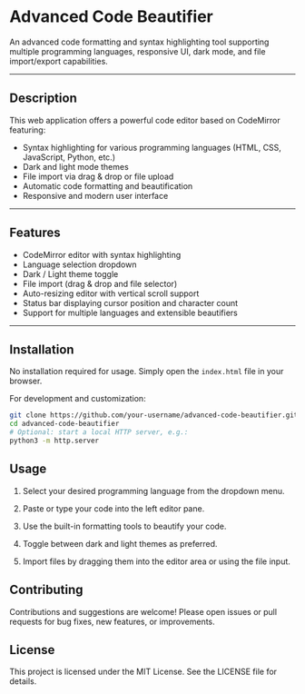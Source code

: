 # Advanced Code Beautifier

An advanced code formatting and syntax highlighting tool supporting multiple programming languages, responsive UI, dark mode, and file import/export capabilities.

---

## Description

This web application offers a powerful code editor based on CodeMirror featuring:

- Syntax highlighting for various programming languages (HTML, CSS, JavaScript, Python, etc.)
- Dark and light mode themes
- File import via drag & drop or file upload
- Automatic code formatting and beautification
- Responsive and modern user interface

---

## Features

- CodeMirror editor with syntax highlighting
- Language selection dropdown
- Dark / Light theme toggle
- File import (drag & drop and file selector)
- Auto-resizing editor with vertical scroll support
- Status bar displaying cursor position and character count
- Support for multiple languages and extensible beautifiers

---

## Installation

No installation required for usage. Simply open the `index.html` file in your browser.

For development and customization:

```bash
git clone https://github.com/your-username/advanced-code-beautifier.git
cd advanced-code-beautifier
# Optional: start a local HTTP server, e.g.:
python3 -m http.server
```

## Usage

1. Select your desired programming language from the dropdown menu.

2. Paste or type your code into the left editor pane.

3. Use the built-in formatting tools to beautify your code.

4. Toggle between dark and light themes as preferred.

5. Import files by dragging them into the editor area or using the file input.

## Contributing

Contributions and suggestions are welcome! Please open issues or pull requests for bug fixes, new features, or improvements.

## License

This project is licensed under the MIT License. See the LICENSE file for details.
